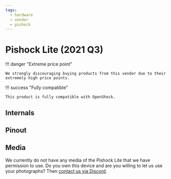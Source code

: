 ```yaml
---
tags:
  - hardware
  - vendor
  - pishock
---
```


# Pishock Lite (2021 Q3)

!!! danger "Extreme price point"

    We strongly discouraging buying products from this vendor due to their extremely high price points. 

!!! success "Fully compatible"

    This product is fully compatible with OpenShock.

## Internals

## Pinout

## Media

We currently do not have any media of the Pishock Lite that we have permission to use. Do you own this device and are you willing to let us use your photographs? Then [contact us via Discord](https://discord.gg/AHcCbXbEcF).